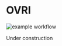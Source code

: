 # OVRI 
![example workflow](https://github.com/rugtres/ovr/actions/workflows/build.yml/badge.svg)

Under construction
